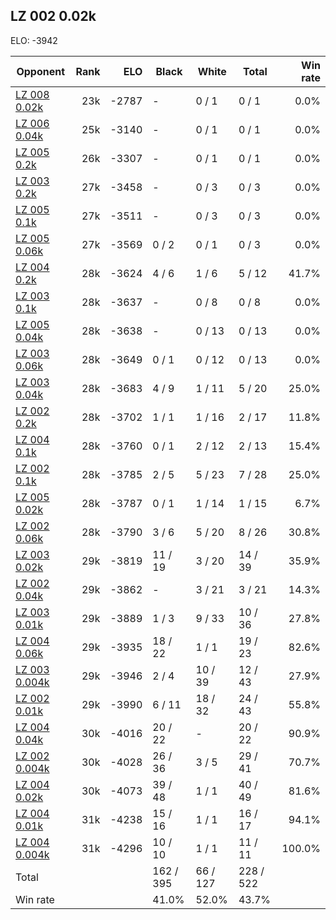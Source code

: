 ## LZ 002 0.02k ##

ELO: -3942

Opponent | Rank | ELO | Black | White | Total | Win rate
---------|-----:|----:|-------|-------|-------|-------:
[LZ 008 0.02k](LZ%20008%200.02k.md) | 23k | -2787 | - | 0 / 1 | 0 / 1 | 0.0%
[LZ 006 0.04k](LZ%20006%200.04k.md) | 25k | -3140 | - | 0 / 1 | 0 / 1 | 0.0%
[LZ 005 0.2k](LZ%20005%200.2k.md) | 26k | -3307 | - | 0 / 1 | 0 / 1 | 0.0%
[LZ 003 0.2k](LZ%20003%200.2k.md) | 27k | -3458 | - | 0 / 3 | 0 / 3 | 0.0%
[LZ 005 0.1k](LZ%20005%200.1k.md) | 27k | -3511 | - | 0 / 3 | 0 / 3 | 0.0%
[LZ 005 0.06k](LZ%20005%200.06k.md) | 27k | -3569 | 0 / 2 | 0 / 1 | 0 / 3 | 0.0%
[LZ 004 0.2k](LZ%20004%200.2k.md) | 28k | -3624 | 4 / 6 | 1 / 6 | 5 / 12 | 41.7%
[LZ 003 0.1k](LZ%20003%200.1k.md) | 28k | -3637 | - | 0 / 8 | 0 / 8 | 0.0%
[LZ 005 0.04k](LZ%20005%200.04k.md) | 28k | -3638 | - | 0 / 13 | 0 / 13 | 0.0%
[LZ 003 0.06k](LZ%20003%200.06k.md) | 28k | -3649 | 0 / 1 | 0 / 12 | 0 / 13 | 0.0%
[LZ 003 0.04k](LZ%20003%200.04k.md) | 28k | -3683 | 4 / 9 | 1 / 11 | 5 / 20 | 25.0%
[LZ 002 0.2k](LZ%20002%200.2k.md) | 28k | -3702 | 1 / 1 | 1 / 16 | 2 / 17 | 11.8%
[LZ 004 0.1k](LZ%20004%200.1k.md) | 28k | -3760 | 0 / 1 | 2 / 12 | 2 / 13 | 15.4%
[LZ 002 0.1k](LZ%20002%200.1k.md) | 28k | -3785 | 2 / 5 | 5 / 23 | 7 / 28 | 25.0%
[LZ 005 0.02k](LZ%20005%200.02k.md) | 28k | -3787 | 0 / 1 | 1 / 14 | 1 / 15 | 6.7%
[LZ 002 0.06k](LZ%20002%200.06k.md) | 28k | -3790 | 3 / 6 | 5 / 20 | 8 / 26 | 30.8%
[LZ 003 0.02k](LZ%20003%200.02k.md) | 29k | -3819 | 11 / 19 | 3 / 20 | 14 / 39 | 35.9%
[LZ 002 0.04k](LZ%20002%200.04k.md) | 29k | -3862 | - | 3 / 21 | 3 / 21 | 14.3%
[LZ 003 0.01k](LZ%20003%200.01k.md) | 29k | -3889 | 1 / 3 | 9 / 33 | 10 / 36 | 27.8%
[LZ 004 0.06k](LZ%20004%200.06k.md) | 29k | -3935 | 18 / 22 | 1 / 1 | 19 / 23 | 82.6%
[LZ 003 0.004k](LZ%20003%200.004k.md) | 29k | -3946 | 2 / 4 | 10 / 39 | 12 / 43 | 27.9%
[LZ 002 0.01k](LZ%20002%200.01k.md) | 29k | -3990 | 6 / 11 | 18 / 32 | 24 / 43 | 55.8%
[LZ 004 0.04k](LZ%20004%200.04k.md) | 30k | -4016 | 20 / 22 | - | 20 / 22 | 90.9%
[LZ 002 0.004k](LZ%20002%200.004k.md) | 30k | -4028 | 26 / 36 | 3 / 5 | 29 / 41 | 70.7%
[LZ 004 0.02k](LZ%20004%200.02k.md) | 30k | -4073 | 39 / 48 | 1 / 1 | 40 / 49 | 81.6%
[LZ 004 0.01k](LZ%20004%200.01k.md) | 31k | -4238 | 15 / 16 | 1 / 1 | 16 / 17 | 94.1%
[LZ 004 0.004k](LZ%20004%200.004k.md) | 31k | -4296 | 10 / 10 | 1 / 1 | 11 / 11 | 100.0%
Total | | | 162 / 395 | 66 / 127 | 228 / 522 | 
Win rate| | | 41.0% | 52.0% | 43.7% | 
